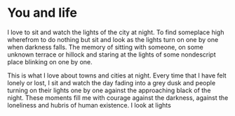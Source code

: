 # You and life

I love to sit and watch the lights of the city at night. To find someplace high wherefrom to do nothing but sit and look as the lights turn on one by one when darkness falls. The memory of sitting with someone, on some unknown terrace or hillock and staring at the lights of some nondescript place blinking on one by one.

This is what I love about towns and cities at night. Every time that I have felt lonely or lost, I sit and watch the day fading into a grey dusk and people turning on their lights one by one against the approaching black of the night. These moments fill me with courage against the darkness, against the loneliness and hubris of human existence. I look at lights 